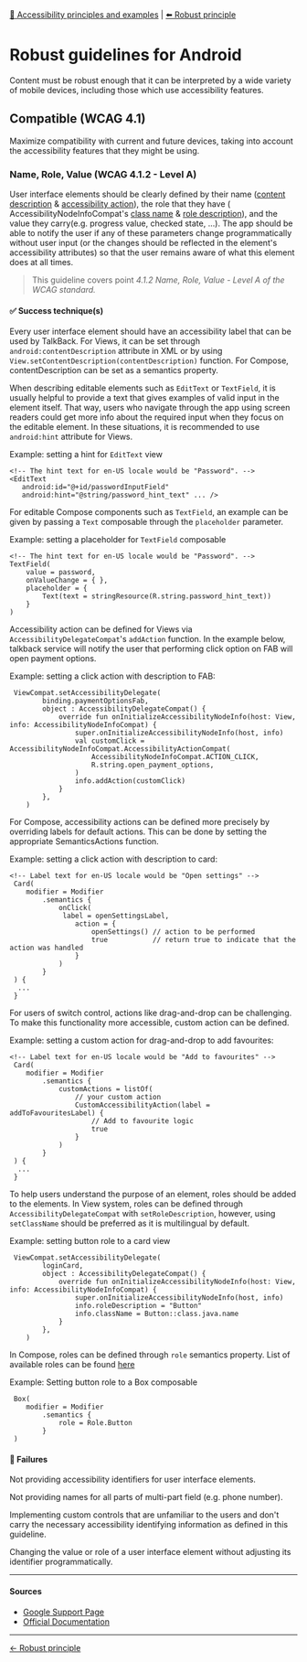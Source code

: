 [🔼 Accessibility principles and examples](../../principles/accessibility_principles_and_examples.md  "Accessibility principles and examples") | [⬅️ Robust principle](../../principles/robust_principle.md "Robust principle")

# Robust guidelines for Android

Content must be robust enough that it can be interpreted by a wide variety of mobile devices, including those which use accessibility
features.

## Compatible (WCAG 4.1)

Maximize compatibility with current and future devices, taking into account the accessibility features that they might be using.

### Name, Role, Value (WCAG 4.1.2 - Level A)

User interface elements should be clearly defined by their
name ([content description](https://developer.android.com/reference/android/view/View.html#attr_android:contentDescription) & [accessibility action](https://developer.android.com/reference/android/view/accessibility/AccessibilityNodeInfo.AccessibilityAction)),
the role that they have (
AccessibilityNodeInfoCompat's [class name](https://developer.android.com/reference/androidx/core/view/accessibility/AccessibilityNodeInfoCompat#setClassName(java.lang.CharSequence)) & [role description](https://developer.android.com/reference/androidx/core/view/accessibility/AccessibilityNodeInfoCompat#setRoleDescription(java.lang.CharSequence))),
and the value they carry(e.g. progress value, checked state, ...). The app should be able to notify the user if any of these parameters
change programmatically without user input (or the changes should be reflected in the element's accessibility attributes) so that the user
remains aware of what this element does at all times.

> This guideline covers point *4.1.2 Name, Role, Value - Level A of the WCAG standard.*

#### ✅ Success technique(s)

Every user interface element should have an accessibility label that can be used by TalkBack. For Views, it can be set through
`android:contentDescription` attribute in XML or by using `View.setContentDescription(contentDescription)` function.
For Compose, contentDescription can be set as a semantics property.

When describing editable elements such as `EditText` or `TextField`, it is usually helpful to provide a text that gives examples of valid input in the element itself. That way, users who navigate through the app using screen readers could get more info about the required input when they focus on the editable element.
In these situations, it is recommended to use `android:hint` attribute for Views.

Example: setting a hint for `EditText` view

```
<!-- The hint text for en-US locale would be "Password". -->
<EditText
   android:id="@+id/passwordInputField"
   android:hint="@string/password_hint_text" ... />
  ```

For editable Compose components such as `TextField`, an example can be given by passing a `Text` composable through the `placeholder` parameter.

Example: setting a placeholder for `TextField` composable

```
<!-- The hint text for en-US locale would be "Password". -->
TextField(
    value = password,
    onValueChange = { },
    placeholder = {
        Text(text = stringResource(R.string.password_hint_text))
    }
)
```

Accessibility action can be defined for Views via `AccessibilityDelegateCompat`'s `addAction` function.
In the example below, talkback service will notify the user that performing click option on FAB will open payment options.

Example: setting a click action with description to FAB:

```
 ViewCompat.setAccessibilityDelegate(
        binding.paymentOptionsFab,
        object : AccessibilityDelegateCompat() {
            override fun onInitializeAccessibilityNodeInfo(host: View, info: AccessibilityNodeInfoCompat) {
                super.onInitializeAccessibilityNodeInfo(host, info)
                val customClick = AccessibilityNodeInfoCompat.AccessibilityActionCompat(
                    AccessibilityNodeInfoCompat.ACTION_CLICK,
                    R.string.open_payment_options,
                )
                info.addAction(customClick)
            }
        },
    )
```

For Compose, accessibility actions can be defined more precisely by overriding labels for default actions. This can be done by setting the
appropriate SemanticsActions function.

Example: setting a click action with description to card:

```
<!-- Label text for en-US locale would be "Open settings" -->
 Card(
    modifier = Modifier
        .semantics {
            onClick(
             label = openSettingsLabel,
                action = {
                    openSettings() // action to be performed
                    true           // return true to indicate that the action was handled
                }
            )
        }
 ) {
  ...
 }
```

For users of switch control, actions like drag-and-drop can be challenging. To make this functionality more accessible, custom action can be
defined.

Example: setting a custom action for drag-and-drop to add favourites:

```
<!-- Label text for en-US locale would be "Add to favourites" -->
 Card(
    modifier = Modifier
        .semantics {
            customActions = listOf(
                // your custom action
                CustomAccessibilityAction(label = addToFavouritesLabel) {
                    // Add to favourite logic
                    true
                }
            )
        }
 ) {
  ...
 }
```

To help users understand the purpose of an element, roles should be added to the elements.
In View system, roles can be defined through `AccessibilityDelegateCompat` with `setRoleDescription`, however, using `setClassName` should
be preferred as it is multilingual by default.

Example: setting button role to a card view

```
 ViewCompat.setAccessibilityDelegate(
        loginCard,
        object : AccessibilityDelegateCompat() {
            override fun onInitializeAccessibilityNodeInfo(host: View, info: AccessibilityNodeInfoCompat) {
                super.onInitializeAccessibilityNodeInfo(host, info)
                info.roleDescription = "Button"
                info.className = Button::class.java.name
            }
        },
    )
```

In Compose, roles can be defined through `role` semantics property. List of available roles can be
found [here](https://developer.android.com/reference/kotlin/androidx/compose/ui/semantics/Role)

Example: Setting button role to a Box composable

```
 Box(
    modifier = Modifier
        .semantics {
            role = Role.Button
        }
 ) 
```

#### 🚫 Failures

Not providing accessibility identifiers for user interface elements.

Not providing names for all parts of multi-part field (e.g. phone number).

Implementing custom controls that are unfamiliar to the users and don't carry the necessary accessibility identifying information as defined
in this guideline.

Changing the value or role of a user interface element without adjusting its identifier programmatically.

---

#### Sources

- [Google Support Page](https://support.google.com/accessibility/android)
- [Official Documentation](https://developer.android.com/guide/topics/ui/accessibility)

---

[← Robust principle](../../principles/robust_principle.md "Robust principle")
